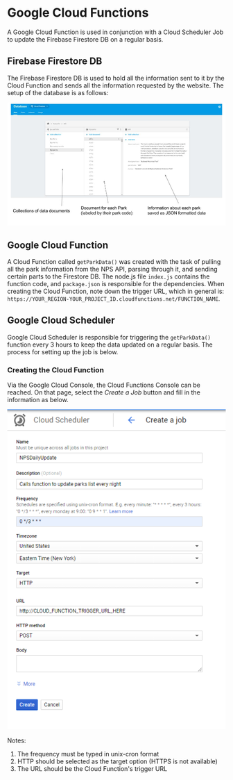# Google Cloud Functions

A Google Cloud Function is used in conjunction with a Cloud Scheduler Job to update the Firebase Firestore DB on a regular basis.

## Firebase Firestore DB

The Firebase Firestore DB is used to hold all the information sent to it by the Cloud Function and sends all the information requested by the website. The setup of the database is as follows:

![Cloud Scheduler Creation Image](screenshots/Firestore-Diagram.jpg?raw=true "Cloud Scheduler Creation")

## Google Cloud Function

A Cloud Function called `getParkData()` was created with the task of pulling all the park information from the NPS API, parsing through it, and sending certain parts to the Firestore DB. The node.js file `index.js` contains the function code, and `package.json` is responsible for the dependencies. When creating the Cloud Function, note down the trigger URL, which in general is: `https://YOUR_REGION-YOUR_PROJECT_ID.cloudfunctions.net/FUNCTION_NAME`.

## Google Cloud Scheduler

Google Cloud Scheduler is responsible for triggering the `getParkData()` function every 3 hours to keep the data updated on a regular basis. The process for setting up the job is below.

### Creating the Cloud Function

Via the Google Cloud Console, the Cloud Functions Console can be reached. On that page, select the *Create a Job* button and fill in the information as below.

![Cloud Scheduler Creation Image](screenshots/Cloud-Scheduler.png?raw=true "Cloud Scheduler Creation")

Notes:
1. The frequency must be typed in unix-cron format
2. HTTP should be selected as the target option (HTTPS is not available)
3. The URL should be the Cloud Function's trigger URL

